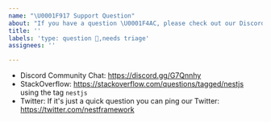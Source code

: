 ```yaml
---
name: "\U0001F917 Support Question"
about: "If you have a question \U0001F4AC, please check out our Discord or StackOverflow!"
title: ''
labels: 'type: question 🙌,needs triage'
assignees: ''

---
```


<!-- We primarily use GitHub as an issue tracker; for usage and support questions, please check out these resources below. Thanks! 😁. -->

* Discord Community Chat: https://discord.gg/G7Qnnhy
* StackOverflow: https://stackoverflow.com/questions/tagged/nestjs using the tag `nestjs`
* Twitter: If it's just a quick question you can ping our Twitter: https://twitter.com/nestframework